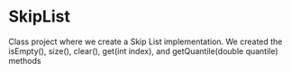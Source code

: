 # SkipList
Class project where we create a Skip List implementation. We created the isEmpty(), size(), clear(), get(int index), and getQuantile(double quantile) methods
